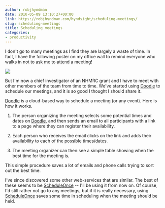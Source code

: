 ```yaml
---
author: robjhyndman
date: 2010-05-09 13:10:27+00:00
link: https://robjhyndman.com/hyndsight/scheduling-meetings/
slug: scheduling-meetings
title: Scheduling meetings
categories:
- productivity
---
```


I don't go to many meetings as I find they are largely a waste of time. In fact, I have the following poster on my office wall to remind everyone who walks in not to ask me to attend a meeting!

![](https://robjhyndman.com/images/meetings.gif)

But I'm now a chief investigator of an NHMRC grant and I have to meet with other members of the team from time to time. We've started using [Doodle](http://www.doodle.com) to schedule our meetings, and it is so good I thought I should share it.

[Doodle](http://www.doodle.com) is a cloud-based way to schedule a meeting (or any event). Here is how it works.



	
  1. The person organizing the meeting selects some potential times and dates on [Doodle](http://www.doodle.com), and then sends an email to all participants with a link to a page where they can register their availability.

	
  2. Each person who receives the email clicks on the link and adds their availability to each of the possible times/dates.

	
  3. The meeting organizer can then see a simple table showing when the best time for the meeting is.


This simple procedure saves a lot of emails and phone calls trying to sort out the best time.

I've since discovered some other web-services that are similar. The best of these seems to be [ScheduleOnce](http://www.scheduleonce.com/#oid=1010_3) -- I'll be using it from now on. Of course, I'd still rather not go to any meetings, but if it is really necessary, using [ScheduleOnce](http://www.scheduleonce.com/#oid=1010_3) saves some time in scheduling when the meeting should be held.

